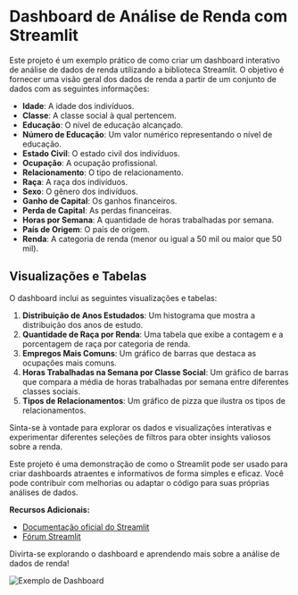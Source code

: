 # Dashboard de Análise de Renda com Streamlit

Este projeto é um exemplo prático de como criar um dashboard interativo de análise de dados de renda utilizando a biblioteca Streamlit. O objetivo é fornecer uma visão geral dos dados de renda a partir de um conjunto de dados com as seguintes informações:

- **Idade**: A idade dos indivíduos.
- **Classe**: A classe social à qual pertencem.
- **Educação**: O nível de educação alcançado.
- **Número de Educação**: Um valor numérico representando o nível de educação.
- **Estado Civil**: O estado civil dos indivíduos.
- **Ocupação**: A ocupação profissional.
- **Relacionamento**: O tipo de relacionamento.
- **Raça**: A raça dos indivíduos.
- **Sexo**: O gênero dos indivíduos.
- **Ganho de Capital**: Os ganhos financeiros.
- **Perda de Capital**: As perdas financeiras.
- **Horas por Semana**: A quantidade de horas trabalhadas por semana.
- **País de Origem**: O país de origem.
- **Renda**: A categoria de renda (menor ou igual a 50 mil ou maior que 50 mil).

## Visualizações e Tabelas

O dashboard inclui as seguintes visualizações e tabelas:

1. **Distribuição de Anos Estudados**: Um histograma que mostra a distribuição dos anos de estudo.
2. **Quantidade de Raça por Renda**: Uma tabela que exibe a contagem e a porcentagem de raça por categoria de renda.
3. **Empregos Mais Comuns**: Um gráfico de barras que destaca as ocupações mais comuns.
4. **Horas Trabalhadas na Semana por Classe Social**: Um gráfico de barras que compara a média de horas trabalhadas por semana entre diferentes classes sociais.
5. **Tipos de Relacionamentos**: Um gráfico de pizza que ilustra os tipos de relacionamentos.

Sinta-se à vontade para explorar os dados e visualizações interativas e experimentar diferentes seleções de filtros para obter insights valiosos sobre a renda.

Este projeto é uma demonstração de como o Streamlit pode ser usado para criar dashboards atraentes e informativos de forma simples e eficaz. Você pode contribuir com melhorias ou adaptar o código para suas próprias análises de dados.

**Recursos Adicionais:**

- [Documentação oficial do Streamlit](https://streamlit.io/docs/)
- [Fórum Streamlit](https://discuss.streamlit.io/)

Divirta-se explorando o dashboard e aprendendo mais sobre a análise de dados de renda!

![Exemplo de Dashboard](link_para_sua_imagem.png)

